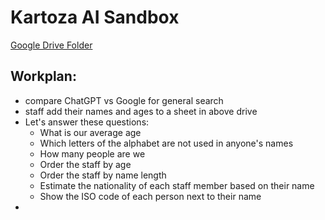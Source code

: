 # Kartoza AI Sandbox

[Google Drive Folder](https://drive.google.com/drive/folders/1o3cFHfR1Zt64qM_9ExpwdEgtOMJ6W2i2?usp=sharing)

## Workplan:

* compare ChatGPT vs Google for general search
* staff add their names and ages to a sheet in above drive
* Let's answer these questions:
	* What is our average age
	* Which letters of the alphabet are not used in anyone's names
	* How many people are we
	* Order the staff by age
	* Order the staff by name length
	* Estimate the nationality of each staff member based on their name
	* Show the ISO code of each person next to their name
* 
